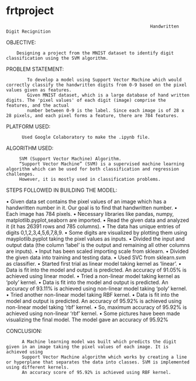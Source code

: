 # frtproject
                                                           Handwritten Digit Recignition
OBJECTIVE:

        Designing a project from the MNIST dataset to identify digit classification using the SVM algorithm.

PROBLEM STATEMENT:

            To develop a model using Support Vector Machine which would correctly classify the handwritten digits from 0-9 based on the pixel values given as features. 
            Given MNIST dataset, which is a large database of hand written digits. The 'pixel values' of each digit (image) comprise the features, and the actual 
            number between 0-9 is the label. Since each image is of 28 x 28 pixels, and each pixel forms a feature, there are 784 features.

PLATFORM USED: 

          Used Google Colaboratory to make the .ipynb file.

ALGORITHM USED: 

         SVM (Support Vector Machine) Algorithm. 
         “Support Vector Machine” (SVM) is a supervised machine learning algorithm which can be used for both classification and regression challenges. 
         However, it is mostly used in classification problems.

STEPS FOLLOWED IN BUILDING THE MODEL:

• Given data set contains the pixel values of an image which 
has a handwritten number in it. Our goal is to find that 
handwritten number.
• Each image has 784 pixels.
• Necessary libraries like pandas, numpy, matplotlib.pyplot,seaborn 
are imported.
• Read the given data and analyzed it (it has 26391 rows and 
785 columns).
• The data has unique entries of digits 0,1,2,3,4,5,6,7,8,9.
• Some digits are visualized by plotting them using 
mayplotlib.pyplot taking the pixel values as inputs.
• Divided the input and output data (the column ‘label’ is 
the output and remaining all other columns are inputs).
• Input has been scaled importing scale from sklearn.
• Divided the given data into training and testing data.
• Used SVC from sklearn.svm as classifier.
• Started first trial as linear model taking kernel as 
‘linear’.
• Data is fit into the model and output is predicted. An 
accuracy of 91.05% is achieved using linear model.
• Tried a non-linear model taking kernel as ‘poly’ kernel.
• Data is fit into the model and output is predicted. An 
accuracy of 93.11% is achieved using non-linear model 
taking ‘poly’ kernel.
• Tried another non-linear model taking RBF kernel.
• Data is fit into the model and output is predicted. An 
accuracy of 95.92% is achieved using non-linear model 
taking ‘rbf’ kernel.
• So, maximum accuracy of 95.92% is achieved using non-linear 
‘rbf’ kernel.
• Some pictures have been made visualizing the final model.
The model gave an accuracy of 95.92%

CONCLUSION:

          A Machine learning model was built which predicts the digit  given in an image taking the pixel values of each image. It is achieved using 
          Support Vector Machine algorithm which works by creating a line or hyperplane that separates the data into classes. SVM is implemented using different kernels.
          An accuracy score of 95.92% is achieved using RBF kernel.
